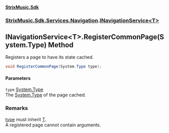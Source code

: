 #### [StrixMusic.Sdk](./index.md 'index')
### [StrixMusic.Sdk.Services.Navigation](./StrixMusic-Sdk-Services-Navigation.md 'StrixMusic.Sdk.Services.Navigation').[INavigationService&lt;T&gt;](./StrixMusic-Sdk-Services-Navigation-INavigationService-T-.md 'StrixMusic.Sdk.Services.Navigation.INavigationService&lt;T&gt;')
## INavigationService&lt;T&gt;.RegisterCommonPage(System.Type) Method
Registers a page to have its state cached.  
```csharp
void RegisterCommonPage(System.Type type);
```
#### Parameters
<a name='StrixMusic-Sdk-Services-Navigation-INavigationService-T--RegisterCommonPage(System-Type)-type'></a>
`type` [System.Type](https://docs.microsoft.com/en-us/dotnet/api/System.Type 'System.Type')  
The [System.Type](https://docs.microsoft.com/en-us/dotnet/api/System.Type 'System.Type') of the page cached.  
  
### Remarks
[type](#StrixMusic-Sdk-Services-Navigation-INavigationService-T--RegisterCommonPage(System-Type)-type 'StrixMusic.Sdk.Services.Navigation.INavigationService&lt;T&gt;.RegisterCommonPage(System.Type).type') must inherit [T](./StrixMusic-Sdk-Services-Navigation-INavigationService-T-.md#StrixMusic-Sdk-Services-Navigation-INavigationService-T--T 'StrixMusic.Sdk.Services.Navigation.INavigationService&lt;T&gt;.T').  
            A registered page cannot contain arguments.  
